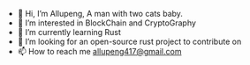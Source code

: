 - 👋 Hi, I’m Allupeng, A man with two cats baby.
- 👀 I’m interested in BlockChain and CryptoGraphy
- 🌱 I’m currently learning Rust
- 💞️ I’m looking for an open-source rust project to contribute on
- 📫 How to reach me allupeng417@gmail.com

<!---
Allupeng/Allupeng is a ✨ special ✨ repository because its `README.md` (this file) appears on your GitHub profile.
You can click the Preview link to take a look at your changes.
--->
